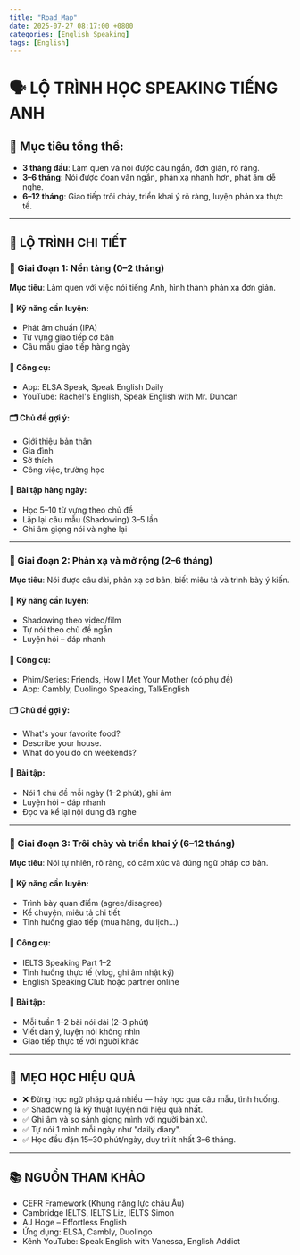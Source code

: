 ```yaml
---
title: "Road_Map"
date: 2025-07-27 08:17:00 +0800
categories: [English_Speaking]
tags: [English]
---
```


# 🗣️ LỘ TRÌNH HỌC SPEAKING TIẾNG ANH

## 🎯 Mục tiêu tổng thể:
- **3 tháng đầu**: Làm quen và nói được câu ngắn, đơn giản, rõ ràng.
- **3–6 tháng**: Nói được đoạn văn ngắn, phản xạ nhanh hơn, phát âm dễ nghe.
- **6–12 tháng**: Giao tiếp trôi chảy, triển khai ý rõ ràng, luyện phản xạ thực tế.

---

## 🧭 LỘ TRÌNH CHI TIẾT

### 📌 Giai đoạn 1: Nền tảng (0–2 tháng)
**Mục tiêu**: Làm quen với việc nói tiếng Anh, hình thành phản xạ đơn giản.

#### 🔹 Kỹ năng cần luyện:
- Phát âm chuẩn (IPA)
- Từ vựng giao tiếp cơ bản
- Câu mẫu giao tiếp hàng ngày

#### 📘 Công cụ:
- App: ELSA Speak, Speak English Daily
- YouTube: Rachel's English, Speak English with Mr. Duncan

#### 🗂 Chủ đề gợi ý:
- Giới thiệu bản thân
- Gia đình
- Sở thích
- Công việc, trường học

#### 📍 Bài tập hàng ngày:
- Học 5–10 từ vựng theo chủ đề
- Lặp lại câu mẫu (Shadowing) 3–5 lần
- Ghi âm giọng nói và nghe lại

---

### 📌 Giai đoạn 2: Phản xạ và mở rộng (2–6 tháng)
**Mục tiêu**: Nói được câu dài, phản xạ cơ bản, biết miêu tả và trình bày ý kiến.

#### 🔹 Kỹ năng cần luyện:
- Shadowing theo video/film
- Tự nói theo chủ đề ngắn
- Luyện hỏi – đáp nhanh

#### 📘 Công cụ:
- Phim/Series: Friends, How I Met Your Mother (có phụ đề)
- App: Cambly, Duolingo Speaking, TalkEnglish

#### 🗂 Chủ đề gợi ý:
- What's your favorite food?
- Describe your house.
- What do you do on weekends?

#### 📍 Bài tập:
- Nói 1 chủ đề mỗi ngày (1–2 phút), ghi âm
- Luyện hỏi – đáp nhanh
- Đọc và kể lại nội dung đã nghe

---

### 📌 Giai đoạn 3: Trôi chảy và triển khai ý (6–12 tháng)
**Mục tiêu**: Nói tự nhiên, rõ ràng, có cảm xúc và đúng ngữ pháp cơ bản.

#### 🔹 Kỹ năng cần luyện:
- Trình bày quan điểm (agree/disagree)
- Kể chuyện, miêu tả chi tiết
- Tình huống giao tiếp (mua hàng, du lịch...)

#### 📘 Công cụ:
- IELTS Speaking Part 1–2
- Tình huống thực tế (vlog, ghi âm nhật ký)
- English Speaking Club hoặc partner online

#### 📍 Bài tập:
- Mỗi tuần 1–2 bài nói dài (2–3 phút)
- Viết dàn ý, luyện nói không nhìn
- Giao tiếp thực tế với người khác

---

## 🧠 MẸO HỌC HIỆU QUẢ
- ❌ Đừng học ngữ pháp quá nhiều — hãy học qua câu mẫu, tình huống.
- ✅ Shadowing là kỹ thuật luyện nói hiệu quả nhất.
- ✅ Ghi âm và so sánh giọng mình với người bản xứ.
- ✅ Tự nói 1 mình mỗi ngày như "daily diary".
- ✅ Học đều đặn 15–30 phút/ngày, duy trì ít nhất 3–6 tháng.

---

## 📚 NGUỒN THAM KHẢO
- CEFR Framework (Khung năng lực châu Âu)
- Cambridge IELTS, IELTS Liz, IELTS Simon
- AJ Hoge – Effortless English
- Ứng dụng: ELSA, Cambly, Duolingo
- Kênh YouTube: Speak English with Vanessa, English Addict
